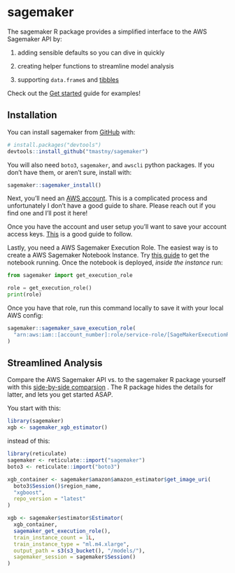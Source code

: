 
<!-- README.md is generated from README.Rmd. Please edit that file -->

# sagemaker

<!-- badges: start -->

<!-- badges: end -->

The sagemaker R package provides a simplified interface to the AWS
Sagemaker API by:

1.  adding sensible defaults so you can dive in quickly

2.  creating helper functions to streamline model analysis

3.  supporting `data.frame`s and
    [tibbles](https://github.com/tidyverse/tibble)

Check out the [Get
started](https://tmastny.github.io/sagemaker/articles/sagemaker.html)
guide for examples\!

## Installation

You can install sagemaker from [GitHub](https://github.com/) with:

``` r
# install.packages("devtools")
devtools::install_github("tmastny/sagemaker")
```

You will also need `boto3`, `sagemaker`, and `awscli` python packages.
If you don’t have them, or aren’t sure, install with:

``` r
sagemaker::sagemaker_install()
```

Next, you’ll need an [AWS
account](https://aws.amazon.com/premiumsupport/knowledge-center/create-and-activate-aws-account/).
This is a complicated process and unfortunately I don’t have a good
guide to share. Please reach out if you find one and I’ll post it here\!

Once you have the account and user setup you’ll want to save your
account access keys.
[This](https://www.viget.com/articles/set-up-aws-cli-and-download-your-s3-files-from-the-command-line/)
is a good guide to follow.

Lastly, you need a AWS Sagemaker Execution Role. The easiest way is to
create a AWS Sagemaker Notebook Instance. Try [this
guide](https://sagemaker-workshop.com/introduction/notebook.html#launch-the-notebook-instance)
to get the notebook running. Once the notebook is deployed, *inside the
instance* run:

``` python
from sagemaker import get_execution_role

role = get_execution_role()
print(role)
```

Once you have that role, run this command locally to save it with your
local AWS config:

``` r
sagemaker::sagemaker_save_execution_role(
  "arn:aws:iam::[account_number]:role/service-role/[SageMakerExecutionRole]"
)
```

## Streamlined Analysis

Compare the AWS Sagemaker API vs. to the sagemaker R package yourself
with this [side-by-side
comparsion](https://tmastny.github.io/sagemaker/articles/sagemaker-vs-sagemaker.html)
. The R package hides the details for latter, and lets you get started
ASAP.

You start with this:

``` r
library(sagemaker)
xgb <- sagemaker_xgb_estimator()
```

instead of this:

``` r
library(reticulate)
sagemaker <- reticulate::import("sagemaker")
boto3 <- reticulate::import("boto3")

xgb_container <- sagemaker$amazon$amazon_estimator$get_image_uri(
  boto3$Session()$region_name,
  "xgboost",
  repo_version = "latest"
)

xgb <- sagemaker$estimator$Estimator(
  xgb_container,
  sagemaker_get_execution_role(),
  train_instance_count = 1L,
  train_instance_type = "ml.m4.xlarge",
  output_path = s3(s3_bucket(), "/models/"),
  sagemaker_session = sagemaker$Session()
)
```

##
